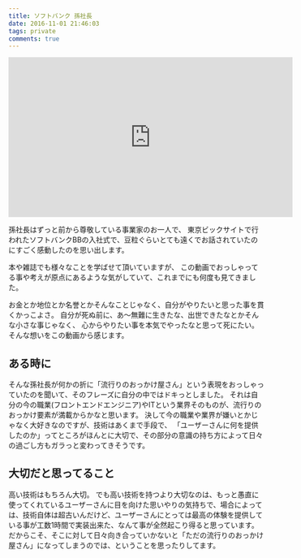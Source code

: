 ```yaml
---
title: ソフトバンク 孫社長
date: 2016-11-01 21:46:03
tags: private
comments: true
---
```


<iframe width="560" height="315" src="https://www.youtube.com/embed/zhrz8KdUB4w" frameborder="0" allowfullscreen></iframe>

孫社長はずっと前から尊敬している事業家のお一人で、
東京ビックサイトで行われたソフトバンクBBの入社式で、豆粒ぐらいとても遠くでお話されていたのにすごく感動したのを思い出します。

本や雑誌でも様々なことを学ばせて頂いていますが、
この動画でおっしゃってる事や考えが原点にあるような気がしていて、これまでにも何度も見てきました。

お金とか地位とか名誉とかそんなことじゃなく、自分がやりたいと思った事を貫くかっこよさ。
自分が死ぬ前に、あ〜無難に生きたな、出世できたなとかそんな小さな事じゃなく、
心からやりたい事を本気でやったなと思って死にたい。
そんな想いをこの動画から感じます。

## ある時に
そんな孫社長が何かの折に「流行りのおっかけ屋さん」という表現をおっしゃっていたのを聞いて、そのフレーズに自分の中ではドキっとしました。
それは自分の今の職業(フロントエンドエンジニア)やITという業界そのものが、流行りのおっかけ要素が満載からかなと思います。
決して今の職業や業界が嫌いとかじゃなく大好きなのですが、技術はあくまで手段で、
「ユーザーさんに何を提供したのか」ってところがほんとに大切で、その部分の意識の持ち方によって日々の過ごし方もガラっと変わってきそうです。

## 大切だと思ってること
高い技術はもちろん大切。
でも高い技術を持つより大切なのは、もっと愚直に使ってくれているユーザーさんに目を向けた思いやりの気持ちで、場合によっては、技術自体は超古いんだけど、ユーザーさんにとっては最高の体験を提供している事が工数1時間で実装出来た、なんて事が全然起こり得ると思っています。
だからこそ、そこに対して日々向き合っていかないと「ただの流行りのおっかけ屋さん」になってしまうのでは、ということを思ったりしてます。
